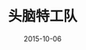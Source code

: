 ---
layout: page
title: 头脑特工队
description: >
  喜欢一些有创意和想象力、幽默且有意义的作品。
category: 电影
img: assets/img/movie/before2020/头脑特工队.webp
star: 5
date: 2015-10-06
---